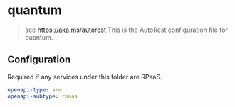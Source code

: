 # quantum

> see https://aka.ms/autorest
> This is the AutoRest configuration file for quantum.

## Configuration

Required if any services under this folder are RPaaS.

```yaml
openapi-type: arm
openapi-subtype: rpaas
```
